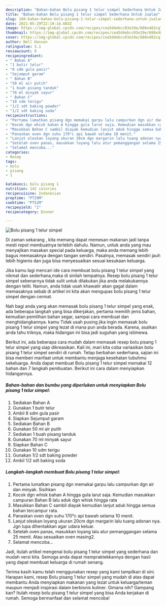 ```yaml
---
description: "Bahan-bahan Bolu pisang 1 telur simpel Sederhana Untuk Jualan"
title: "Bahan-bahan Bolu pisang 1 telur simpel Sederhana Untuk Jualan"
slug: 160-bahan-bahan-bolu-pisang-1-telur-simpel-sederhana-untuk-jualan
date: 2021-05-29T22:19:14.603Z
image: https://img-global.cpcdn.com/recipes/cea5d4ebcc03e19e/680x482cq70/bolu-pisang-1-telur-simpel-foto-resep-utama.jpg
thumbnail: https://img-global.cpcdn.com/recipes/cea5d4ebcc03e19e/680x482cq70/bolu-pisang-1-telur-simpel-foto-resep-utama.jpg
cover: https://img-global.cpcdn.com/recipes/cea5d4ebcc03e19e/680x482cq70/bolu-pisang-1-telur-simpel-foto-resep-utama.jpg
author: Nell Hansen
ratingvalue: 3.1
reviewcount: 9
recipeingredient:
- " Bahan A"
- "1 butir telur"
- "8 sdm gula pasir"
- "Sejumput garam"
- " Bahan B"
- "50 ml air putih"
- "1 buah pisang tanduk"
- "70 ml minyak sayur"
- " Bahan C"
- "10 sdm terigu"
- "1/2 sdt baking powder"
- "1/2 sdt baking soda"
recipeinstructions:
- "Pertama lumatkan pisang dgn memakai garpu lalu campurkan dgn air dan minyak. Sisihkan"
- "Kocok dgn whisk bahan A hingga gula larut saja. Kemudian masukkan campuran Bahan B lalu aduk dgn whisk hingga rata"
- "Masukkan Bahan C sambil diayak kemudian lanjut aduk hingga semua bahan tercampur rata."
- "Panaskan oven dgn suhu 170°c api bawah selama 10 menit."
- "Lanjut oleskan loyang ukuran 20cm dgn margarin lalu tuang adonan nya. Jgn lupa dihentakkan agar udara keluar."
- "Setelah oven panas, masukkan loyang lalu atur pemanggangan selama 25 menit. Atau sesuaikan oven masing2."
- "Selamat mencoba..."
categories:
- Resep
tags:
- bolu
- pisang
- 1

katakunci: bolu pisang 1 
nutrition: 142 calories
recipecuisine: Indonesian
preptime: "PT29M"
cooktime: "PT52M"
recipeyield: "2"
recipecategory: Dinner

---
```



![Bolu pisang 1 telur simpel](https://img-global.cpcdn.com/recipes/cea5d4ebcc03e19e/680x482cq70/bolu-pisang-1-telur-simpel-foto-resep-utama.jpg)

Di zaman  sekarang , kita memang dapat memesan makanan jadi tanpa mesti repot membuatnya terlebih dahulu. Namun, untuk anda yang mau menyajikan masakan special pada keluarga, maka anda memang lebih bagus memasaknya dengan tangan sendiri. Pasalnya, memasak sendiri jauh lebih higienis dan juga bisa menyesuaikan sesuai kesukaan keluarga.

Jika kamu lagi mencari ide cara membuat bolu pisang 1 telur simpel yang nikmat dan sederhana,maka di sinilah tempatnya. Resep bolu pisang 1 telur simpel  sebenarnya tidak sulit untuk dilakukan jika anda melakukannya dengan teliti. Namun, anda tidak usah khawatir akan gagal dalam memasaknya 
sebab di artikel ini kita akan mengupas bolu pisang 1 telur simpel dengan cermat.  



Nah bagi anda yang akan memasak bolu pisang 1 telur simpel yang enak, ada beberapa langkah yang bisa dikerjakan, pertama memilih jenis bahan, kemudian pemilihan bahan segar, sampai cara membuat dan menghidangkannya. kamu Tidak usah pusing jika ingin memasak bolu pisang 1 telur simpel yang lezat di mana pun anda berada. Karena, asalkan anda  tahu triknya, maka hidangan ini bisa jadi suguhan yang istimewa.

Berikut ini, ada beberapa cara mudah dalam memasak resep bolu pisang 1 telur simpel yang siap dikreasikan. Kali ini, mari kita coba variasikan bolu pisang 1 telur simpel sendiri di rumah. Tetap berbahan sederhana, sajian ini bisa memberi manfaat untuk membantu menjaga kesehatan tubuhmu sekeluarga. Anda dapat membuat Bolu pisang 1 telur simpel memakai 12 bahan dan 7 langkah pembuatan. Berikut ini cara dalam menyiapkan hidangannya.

<!--inarticleads1-->

##### Bahan-bahan dan bumbu yang diperlukan untuk menyiapkan Bolu pisang 1 telur simpel:

1. Sediakan  Bahan A
1. Gunakan 1 butir telur
1. Ambil 8 sdm gula pasir
1. Siapkan Sejumput garam
1. Sediakan  Bahan B
1. Gunakan 50 ml air putih
1. Sediakan 1 buah pisang tanduk
1. Gunakan 70 ml minyak sayur
1. Siapkan  Bahan C
1. Gunakan 10 sdm terigu
1. Gunakan 1/2 sdt baking powder
1. Ambil 1/2 sdt baking soda




<!--inarticleads2-->

##### Langkah-langkah membuat Bolu pisang 1 telur simpel:

1. Pertama lumatkan pisang dgn memakai garpu lalu campurkan dgn air dan minyak. Sisihkan
1. Kocok dgn whisk bahan A hingga gula larut saja. Kemudian masukkan campuran Bahan B lalu aduk dgn whisk hingga rata
1. Masukkan Bahan C sambil diayak kemudian lanjut aduk hingga semua bahan tercampur rata.
1. Panaskan oven dgn suhu 170°c api bawah selama 10 menit.
1. Lanjut oleskan loyang ukuran 20cm dgn margarin lalu tuang adonan nya. Jgn lupa dihentakkan agar udara keluar.
1. Setelah oven panas, masukkan loyang lalu atur pemanggangan selama 25 menit. Atau sesuaikan oven masing2.
1. Selamat mencoba...




Jadi, itulah artikel mengenai  bolu pisang 1 telur simpel  yang sederhana dan mudah versi kita. Semoga anda dapat mempraktekkannya dengan hasil yang dapat membuat keluarga di rumah senang. 

Terima kasih kamu telah menggunakan resep yang kami tampilkan di sini. Harapan kami, resep  Bolu pisang 1 telur simpel yang mudah di atas dapat membantu Anda menyiapkan makanan yang lezat untuk keluarga/teman maupun menjadi inspirasi dalam berbisnis kuliner. Gimana nih? Gampang kan? Itulah resep bolu pisang 1 telur simpel yang bisa Anda kerjakan di rumah. Semoga bermanfaat dan selamat mencoba!

